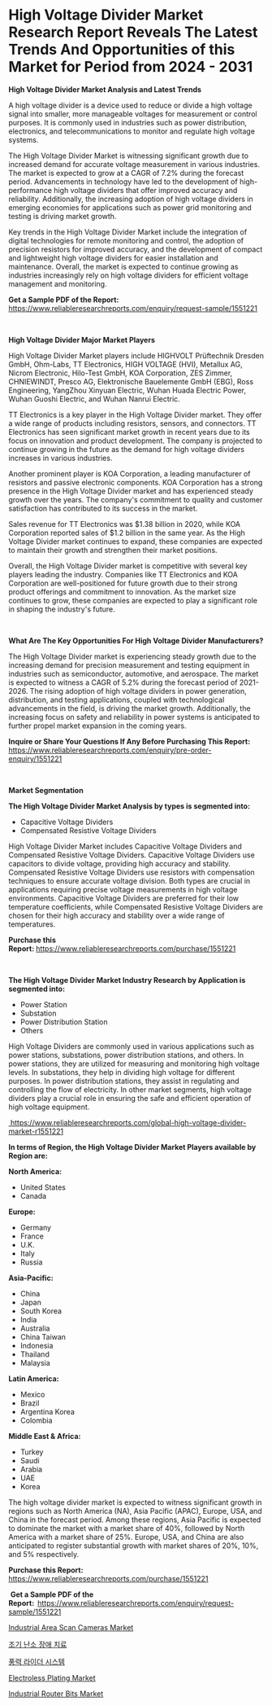 <p><h1>High Voltage Divider Market Research Report Reveals The Latest Trends And Opportunities of this Market for Period from 2024 - 2031</h1></p><p><strong>High Voltage Divider Market Analysis and Latest Trends</strong></p>
<p><p>A high voltage divider is a device used to reduce or divide a high voltage signal into smaller, more manageable voltages for measurement or control purposes. It is commonly used in industries such as power distribution, electronics, and telecommunications to monitor and regulate high voltage systems.</p><p>The High Voltage Divider Market is witnessing significant growth due to increased demand for accurate voltage measurement in various industries. The market is expected to grow at a CAGR of 7.2% during the forecast period. Advancements in technology have led to the development of high-performance high voltage dividers that offer improved accuracy and reliability. Additionally, the increasing adoption of high voltage dividers in emerging economies for applications such as power grid monitoring and testing is driving market growth.</p><p>Key trends in the High Voltage Divider Market include the integration of digital technologies for remote monitoring and control, the adoption of precision resistors for improved accuracy, and the development of compact and lightweight high voltage dividers for easier installation and maintenance. Overall, the market is expected to continue growing as industries increasingly rely on high voltage dividers for efficient voltage management and monitoring.</p></p>
<p><strong>Get a Sample PDF of the Report:&nbsp;</strong> <a href="https://www.reliableresearchreports.com/enquiry/request-sample/1551221">https://www.reliableresearchreports.com/enquiry/request-sample/1551221</a></p>
<p>&nbsp;</p>
<p><strong>High Voltage Divider Major Market Players</strong></p>
<p><p>High Voltage Divider Market players include HIGHVOLT Prüftechnik Dresden GmbH, Ohm-Labs, TT Electronics, HIGH VOLTAGE (HVI), Metallux AG, Nicrom Electronic, Hilo-Test GmbH, KOA Corporation, ZES Zimmer, CHNIEWINDT, Presco AG, Elektronische Bauelemente GmbH (EBG), Ross Engineering, YangZhou Xinyuan Electric, Wuhan Huada Electric Power, Wuhan Guoshi Electric, and Wuhan Nanrui Electric.</p><p>TT Electronics is a key player in the High Voltage Divider market. They offer a wide range of products including resistors, sensors, and connectors. TT Electronics has seen significant market growth in recent years due to its focus on innovation and product development. The company is projected to continue growing in the future as the demand for high voltage dividers increases in various industries.</p><p>Another prominent player is KOA Corporation, a leading manufacturer of resistors and passive electronic components. KOA Corporation has a strong presence in the High Voltage Divider market and has experienced steady growth over the years. The company's commitment to quality and customer satisfaction has contributed to its success in the market.</p><p>Sales revenue for TT Electronics was $1.38 billion in 2020, while KOA Corporation reported sales of $1.2 billion in the same year. As the High Voltage Divider market continues to expand, these companies are expected to maintain their growth and strengthen their market positions.</p><p>Overall, the High Voltage Divider market is competitive with several key players leading the industry. Companies like TT Electronics and KOA Corporation are well-positioned for future growth due to their strong product offerings and commitment to innovation. As the market size continues to grow, these companies are expected to play a significant role in shaping the industry's future.</p></p>
<p>&nbsp;</p>
<p><strong>What Are The Key Opportunities For High Voltage Divider Manufacturers?</strong></p>
<p><p>The High Voltage Divider market is experiencing steady growth due to the increasing demand for precision measurement and testing equipment in industries such as semiconductor, automotive, and aerospace. The market is expected to witness a CAGR of 5.2% during the forecast period of 2021-2026. The rising adoption of high voltage dividers in power generation, distribution, and testing applications, coupled with technological advancements in the field, is driving the market growth. Additionally, the increasing focus on safety and reliability in power systems is anticipated to further propel market expansion in the coming years.</p></p>
<p><strong>Inquire or Share Your Questions If Any Before Purchasing This Report:</strong> <a href="https://www.reliableresearchreports.com/enquiry/pre-order-enquiry/1551221">https://www.reliableresearchreports.com/enquiry/pre-order-enquiry/1551221</a></p>
<p>&nbsp;</p>
<p><strong>Market Segmentation</strong></p>
<p><strong>The High Voltage Divider Market Analysis by types is segmented into:</strong></p>
<p><ul><li>Capacitive Voltage Dividers</li><li>Compensated Resistive Voltage Dividers</li></ul></p>
<p><p>High Voltage Divider Market includes Capacitive Voltage Dividers and Compensated Resistive Voltage Dividers. Capacitive Voltage Dividers use capacitors to divide voltage, providing high accuracy and stability. Compensated Resistive Voltage Dividers use resistors with compensation techniques to ensure accurate voltage division. Both types are crucial in applications requiring precise voltage measurements in high voltage environments. Capacitive Voltage Dividers are preferred for their low temperature coefficients, while Compensated Resistive Voltage Dividers are chosen for their high accuracy and stability over a wide range of temperatures.</p></p>
<p><strong>Purchase this Report:&nbsp;</strong><a href="https://www.reliableresearchreports.com/purchase/1551221">https://www.reliableresearchreports.com/purchase/1551221</a></p>
<p>&nbsp;</p>
<p><strong>The High Voltage Divider Market Industry Research by Application is segmented into:</strong></p>
<p><ul><li>Power Station</li><li>Substation</li><li>Power Distribution Station</li><li>Others</li></ul></p>
<p><p>High Voltage Dividers are commonly used in various applications such as power stations, substations, power distribution stations, and others. In power stations, they are utilized for measuring and monitoring high voltage levels. In substations, they help in dividing high voltage for different purposes. In power distribution stations, they assist in regulating and controlling the flow of electricity. In other market segments, high voltage dividers play a crucial role in ensuring the safe and efficient operation of high voltage equipment.</p></p>
<p><a href="https://www.reliableresearchreports.com/global-high-voltage-divider-market-r1551221">&nbsp;https://www.reliableresearchreports.com/global-high-voltage-divider-market-r1551221</a></p>
<p><strong>In terms of Region, the High Voltage Divider Market Players available by Region are:</strong></p>
<p>
    <p> <strong> North America: </strong>
        <ul>
            <li>United States</li>
            <li>Canada</li>
        </ul>
        </p> 
    <p> <strong> Europe: </strong>
        <ul>
            <li>Germany</li>
            <li>France</li>
            <li>U.K.</li>
            <li>Italy</li>
            <li>Russia</li>
        </ul>
        </p> 
    <p> <strong> Asia-Pacific: </strong>
        <ul>
            <li>China</li>
            <li>Japan</li>
            <li>South Korea</li>
            <li>India</li>
            <li>Australia</li>
            <li>China Taiwan</li>
            <li>Indonesia</li>
            <li>Thailand</li>
            <li>Malaysia</li>
        </ul>
        </p> 
    <p> <strong> Latin America: </strong>
        <ul>
            <li>Mexico</li>
            <li>Brazil</li>
            <li>Argentina Korea</li>
            <li>Colombia</li>
        </ul>
        </p> 
    <p> <strong> Middle East & Africa: </strong>
        <ul>
            <li>Turkey</li>
            <li>Saudi</li>
            <li>Arabia</li>
            <li>UAE</li>
            <li>Korea</li>
        </ul>
    </p>
    </p>
<p><p>The high voltage divider market is expected to witness significant growth in regions such as North America (NA), Asia Pacific (APAC), Europe, USA, and China in the forecast period. Among these regions, Asia Pacific is expected to dominate the market with a market share of 40%, followed by North America with a market share of 25%. Europe, USA, and China are also anticipated to register substantial growth with market shares of 20%, 10%, and 5% respectively.</p></p>
<p><strong>Purchase this Report: </strong><a href="https://www.reliableresearchreports.com/purchase/1551221">https://www.reliableresearchreports.com/purchase/1551221</a></p>
<p>&nbsp;<strong>Get a Sample PDF of the Report:&nbsp;&nbsp;</strong><a href="https://www.reliableresearchreports.com/enquiry/request-sample/1551221">https://www.reliableresearchreports.com/enquiry/request-sample/1551221</a></p>
<p><strong></strong></p>
<p><p><a href="https://github.com/zjyglelu/Market-Research-Report-List-2/blob/main/industrial-area-scan-cameras-market.md">Industrial Area Scan Cameras Market</a></p><p><a href="https://github.com/TrevorKruvalis5678/Market-Research-Report-List-1/blob/main/336024725063.md">조기 난소 장애 치료</a></p><p><a href="https://github.com/lzuwsfreyoq70/Market-Research-Report-List-1/blob/main/694364225062.md">풍력 라이더 시스템</a></p><p><a href="https://issuu.com/reportprime-2/docs/electroless-plating-market-size-2030.pptx">Electroless Plating Market</a></p><p><a href="https://github.com/elizabethdagraca/Market-Research-Report-List-2/blob/main/industrial-router-bits-market.md">Industrial Router Bits Market</a></p></p>